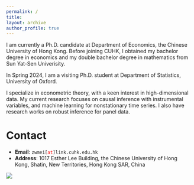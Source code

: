 ```yaml
---
permalink: /
title: 
layout: archive
author_profile: true
---
```




I am currently a Ph.D. candidate at Department of Economics, the Chinese University of Hong Kong. Before joining CUHK, I obtained my bachelor degree in economics and my double bachelor degree in mathematics from Sun Yat-Sen Univerisity. 

In Spring 2024, I am a visiting Ph.D. student at Department of Statistics, University of Oxford.  

I specialize in econometric theory, with a keen interest in high-dimensional data. My current research focuses on causal inference with instrumental variables, and machine learning for nonstationary time series. I also have research works on robust inference for panel data.  



# Contact 

* **Email**: <span>`zwmei[`</span><span style="color:red">`at`</span><span>`]link.cuhk.edu.hk`</span>
* **Address**: 1017 Esther Lee Building, the Chinese University of Hong Kong, Shatin, New Territories, Hong Kong SAR, China

<a href='https://clustrmaps.com/site/1c06q'  title='Visit tracker'><img src='//clustrmaps.com/map_v2.png?cl=ffffff&w=1&t=n&d=Oa8jPA92TX2-hE4ZWijjjITlpkHzGzOQ6yOEzU7NGR8'/></a>

